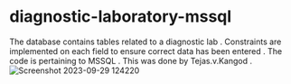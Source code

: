 # diagnostic-laboratory-mssql
The database contains tables related to a diagnostic lab . Constraints are implemented on each field to ensure correct data has been entered . The code is pertaining to MSSQL . This was done by Tejas.v.Kangod .
![Screenshot 2023-09-29 124220](https://github.com/jassu75/diagnostic-laboratory-mssql/assets/122803006/b94dd6f5-e007-474c-b8bb-4a19ec2045a7)




